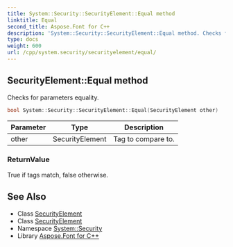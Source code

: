 ```yaml
---
title: System::Security::SecurityElement::Equal method
linktitle: Equal
second_title: Aspose.Font for C++
description: 'System::Security::SecurityElement::Equal method. Checks for parameters equality in C++.'
type: docs
weight: 600
url: /cpp/system.security/securityelement/equal/
---
```

## SecurityElement::Equal method


Checks for parameters equality.

```cpp
bool System::Security::SecurityElement::Equal(SecurityElement other)
```


| Parameter | Type | Description |
| --- | --- | --- |
| other | SecurityElement | Tag to compare to. |

### ReturnValue

True if tags match, false otherwise.

## See Also

* Class [SecurityElement](../)
* Class [SecurityElement](../)
* Namespace [System::Security](../../)
* Library [Aspose.Font for C++](../../../)
